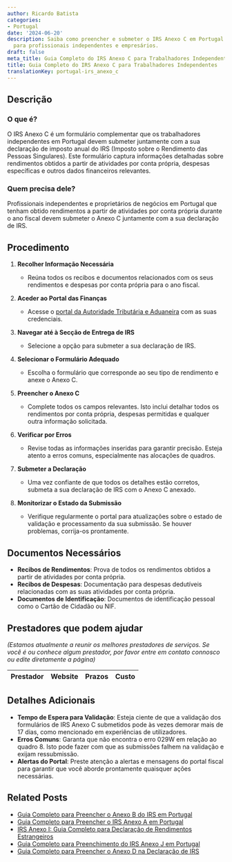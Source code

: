 ```yaml
---
author: Ricardo Batista
categories:
- Portugal
date: '2024-06-20'
description: Saiba como preencher e submeter o IRS Anexo C em Portugal. Guia detalhado
  para profissionais independentes e empresários.
draft: false
meta_title: Guia Completo do IRS Anexo C para Trabalhadores Independentes
title: Guia Completo do IRS Anexo C para Trabalhadores Independentes
translationKey: portugal-irs_anexo_c
---
```



## Descrição
### O que é?
O IRS Anexo C é um formulário complementar que os trabalhadores independentes em Portugal devem submeter juntamente com a sua declaração de imposto anual do IRS (Imposto sobre o Rendimento das Pessoas Singulares). Este formulário captura informações detalhadas sobre rendimentos obtidos a partir de atividades por conta própria, despesas específicas e outros dados financeiros relevantes.

### Quem precisa dele?
Profissionais independentes e proprietários de negócios em Portugal que tenham obtido rendimentos a partir de atividades por conta própria durante o ano fiscal devem submeter o Anexo C juntamente com a sua declaração de IRS.

## Procedimento
1. **Recolher Informação Necessária**
    - Reúna todos os recibos e documentos relacionados com os seus rendimentos e despesas por conta própria para o ano fiscal.

2. **Aceder ao Portal das Finanças**
    - Acesse o [portal da Autoridade Tributária e Aduaneira](https://www.portaldasfinancas.gov.pt/) com as suas credenciais.

3. **Navegar até à Secção de Entrega de IRS**
    - Selecione a opção para submeter a sua declaração de IRS.

4. **Selecionar o Formulário Adequado**
    - Escolha o formulário que corresponde ao seu tipo de rendimento e anexe o Anexo C.

5. **Preencher o Anexo C**
    - Complete todos os campos relevantes. Isto inclui detalhar todos os rendimentos por conta própria, despesas permitidas e qualquer outra informação solicitada.

6. **Verificar por Erros**
    - Revise todas as informações inseridas para garantir precisão. Esteja atento a erros comuns, especialmente nas alocações de quadros.

7. **Submeter a Declaração**
    - Uma vez confiante de que todos os detalhes estão corretos, submeta a sua declaração de IRS com o Anexo C anexado.

8. **Monitorizar o Estado da Submissão**
    - Verifique regularmente o portal para atualizações sobre o estado de validação e processamento da sua submissão. Se houver problemas, corrija-os prontamente.

## Documentos Necessários
- **Recibos de Rendimentos**: Prova de todos os rendimentos obtidos a partir de atividades por conta própria.
- **Recibos de Despesas**: Documentação para despesas dedutíveis relacionadas com as suas atividades por conta própria.
- **Documentos de Identificação**: Documentos de identificação pessoal como o Cartão de Cidadão ou NIF.

## Prestadores que podem ajudar
_(Estamos atualmente a reunir os melhores prestadores de serviços. Se você é ou conhece algum prestador, por favor entre em contato connosco ou edite diretamente a página)_

| Prestador       |     Website     |     Prazos       |     Custo       |
| --------------- | --------------- |  :-------------:  | :-------------: |

## Detalhes Adicionais
- **Tempo de Espera para Validação**: Esteja ciente de que a validação dos formulários de IRS Anexo C submetidos pode às vezes demorar mais de 17 dias, como mencionado em experiências de utilizadores.
- **Erros Comuns**: Garanta que não encontra o erro 029W em relação ao quadro 8. Isto pode fazer com que as submissões falhem na validação e exijam ressubmissão.
- **Alertas do Portal**: Preste atenção a alertas e mensagens do portal fiscal para garantir que você aborde prontamente quaisquer ações necessárias.


## Related Posts

- [Guia Completo para Preencher o Anexo B do IRS em Portugal](https://tramitit.com/pt/guides/portugal/irs_anexo_b/)
- [Guia Completo para Preencher o IRS Anexo A em Portugal](https://tramitit.com/pt/guides/portugal/irs_anexo_a/)
- [IRS Anexo I: Guia Completo para Declaração de Rendimentos Estrangeiros](https://tramitit.com/pt/guides/portugal/irs_anexo_i/)
- [Guia Completo para Preenchimento do IRS Anexo J em Portugal](https://tramitit.com/pt/guides/portugal/irs_anexo_j/)
- [Guia Completo para Preencher o Anexo D na Declaração de IRS](https://tramitit.com/pt/guides/portugal/irs_anexo_d/)